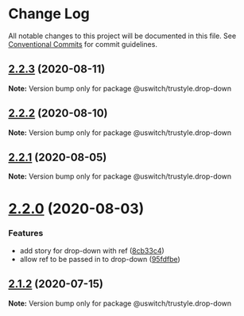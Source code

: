 # Change Log

All notable changes to this project will be documented in this file.
See [Conventional Commits](https://conventionalcommits.org) for commit guidelines.

## [2.2.3](https://github.com/uswitch/trustyle/compare/@uswitch/trustyle.drop-down@2.2.2...@uswitch/trustyle.drop-down@2.2.3) (2020-08-11)

**Note:** Version bump only for package @uswitch/trustyle.drop-down





## [2.2.2](https://github.com/uswitch/trustyle/compare/@uswitch/trustyle.drop-down@2.2.1...@uswitch/trustyle.drop-down@2.2.2) (2020-08-10)

**Note:** Version bump only for package @uswitch/trustyle.drop-down





## [2.2.1](https://github.com/uswitch/trustyle/compare/@uswitch/trustyle.drop-down@2.2.0...@uswitch/trustyle.drop-down@2.2.1) (2020-08-05)

**Note:** Version bump only for package @uswitch/trustyle.drop-down





# [2.2.0](https://github.com/uswitch/trustyle/compare/@uswitch/trustyle.drop-down@2.1.2...@uswitch/trustyle.drop-down@2.2.0) (2020-08-03)


### Features

* add story for drop-down with ref ([8cb33c4](https://github.com/uswitch/trustyle/commit/8cb33c4))
* allow ref to be passed in to drop-down ([95fdfbe](https://github.com/uswitch/trustyle/commit/95fdfbe))





## [2.1.2](https://github.com/uswitch/trustyle/compare/@uswitch/trustyle.drop-down@2.1.1...@uswitch/trustyle.drop-down@2.1.2) (2020-07-15)

**Note:** Version bump only for package @uswitch/trustyle.drop-down
